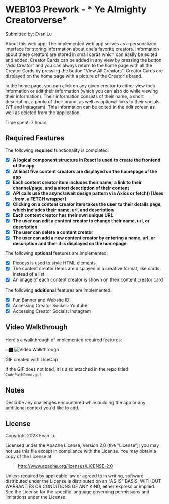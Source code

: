 # WEB103 Prework - * Ye Almighty Creatorverse*

Submitted by: Evan Lu

About this web app: The implemented web app serves as a personalized interface for
storing information about one's favorite creators. Information about these creators are 
stored in small cards which can easily be edited and added. Creator Cards can be added
in any view by pressing the button "Add Creator" and you can always return to the home
page with all the Creator Cards by pressing the button "View All Creators". Creator 
Cards are displayed on the home page with a picture of the Creator's brand.

In the home page, you can click on any given creator to either view their information
or edit their information (which you can also do while viewing their information). 
Their information consists of their name, a short description, a photo of their brand,
as well as optional links to their socials (YT and Instagram). This information can
be edited in the edit screen as well as deleted from the application. 

Time spent: 7 hours

## Required Features

The following **required** functionality is completed:

<!-- 👉🏿👉🏿👉🏿 Make sure to check off completed functionality below -->
- [x] **A logical component structure in React is used to create the frontend of the app**
- [x] **At least five content creators are displayed on the homepage of the app**
- [x] **Each content creator item includes their name, a link to their channel/page, and a short description of their content**
- [x] **API calls use the async/await design pattern via Axios or fetch() [Uses .from, a FETCH wrapper]**
- [x] **Clicking on a content creator item takes the user to their details page, which includes their name, url, and description**
- [x] **Each content creator has their own unique URL**
- [x] **The user can edit a content creator to change their name, url, or description**
- [x] **The user can delete a content creator**
- [x] **The user can add a new content creator by entering a name, url, or description and then it is displayed on the homepage**

The following **optional** features are implemented:

- [x] Picocss is used to style HTML elements
- [x] The content creator items are displayed in a creative format, like cards instead of a list
- [x] An image of each content creator is shown on their content creator card

The following **additional** features are implemented:

* [x] Fun Banner and Website ID!
* [x] Accessing Creator Socials: Youtube
* [x] Accessing Creator Socials: Instagram

## Video Walkthrough

Here's a walkthrough of implemented required features:

👉🏿 <img src='https://i.imgur.com/CDmgIjw.gif' title='Video Walkthrough' width='' alt='Video Walkthrough' />

<!-- Replace this with whatever GIF tool you used! -->
GIF created with LiceCap

If the GIF does not load, it is also attached in the repo titled `CodePathDemo.gif`. 
<!-- Recommended tools:
[Kap](https://getkap.co/) for macOS
[ScreenToGif](https://www.screentogif.com/) for Windows
[peek](https://github.com/phw/peek) for Linux. -->

## Notes

Describe any challenges encountered while building the app or any additional context you'd like to add.

## License

Copyright 2023 Evan Lu

Licensed under the Apache License, Version 2.0 (the "License"); you may not use this file except in compliance with the License. You may obtain a copy of the License at

> http://www.apache.org/licenses/LICENSE-2.0

Unless required by applicable law or agreed to in writing, software distributed under the License is distributed on an "AS IS" BASIS, WITHOUT WARRANTIES OR CONDITIONS OF ANY KIND, either express or implied. See the License for the specific language governing permissions and limitations under the License.